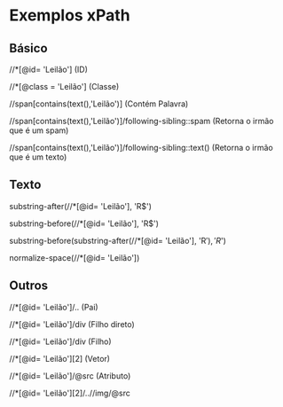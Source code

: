 # Exemplos xPath

## Básico
//*[@id= 'Leilão'] (ID)

//*[@class = 'Leilão'] (Classe)

//span[contains(text(),'Leilão')] (Contém Palavra)

//span[contains(text(),'Leilão')]/following-sibling::spam (Retorna o irmão que é um spam)

//span[contains(text(),'Leilão')]/following-sibling::text() (Retorna o irmão que é um texto)


## Texto

substring-after(//*[@id= 'Leilão'], 'R$')

substring-before(//*[@id= 'Leilão'], 'R$')

substring-before(substring-after(//*[@id= 'Leilão'], 'R$'), 'R$')

normalize-space(//*[@id= 'Leilão'])

## Outros

//*[@id= 'Leilão']/.. (Pai)

//*[@id= 'Leilão']/div (Filho direto)

//*[@id= 'Leilão']/div (Filho)

//*[@id= 'Leilão'][2] (Vetor)

//*[@id= 'Leilão']/@src (Atributo)

//*[@id= 'Leilão'][2]/..//img/@src
